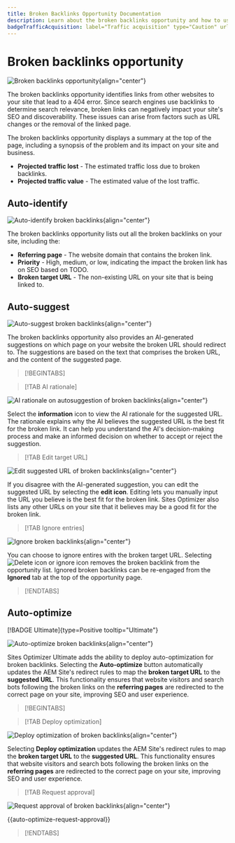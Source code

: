 ```yaml
---
title: Broken Backlinks Opportunity Documentation
description: Learn about the broken backlinks opportunity and how to use it to improve traffic acquisition.
badgeTrafficAcquisition: label="Traffic acquisition" type="Caution" url="../../opportunity-types/traffic-acquisition.md" tooltip="Traffic acquisition"
---
```


# Broken backlinks opportunity

![Broken backlinks opportunity](./assets/broken-backlinks/hero.png){align="center"}

The broken backlinks opportunity identifies links from other websites to your site that lead to a 404 error. Since search engines use backlinks to determine search relevance, broken links can negatively impact your site's SEO and discoverability. These issues can arise from factors such as URL changes or the removal of the linked page.

The broken backlinks opportunity displays a summary at the top of the page, including a synopsis of the problem and its impact on your site and business.

* **Projected traffic lost** - The estimated traffic loss due to broken backlinks.
* **Projected traffic value** - The estimated value of the lost traffic.

## Auto-identify

![Auto-identify broken backlinks](./assets/broken-backlinks/auto-identify.png){align="center"}

The broken backlinks opportunity lists out all the broken backlinks on your site, including the:

* **Referring page** - The website domain that contains the broken link.
* **Priority** - High, medium, or low, indicating the impact the broken link has on SEO based on TODO.
* **Broken target URL** - The non-existing URL on your site that is being linked to.

## Auto-suggest

![Auto-suggest broken backlinks](./assets/broken-backlinks/auto-suggest.png){align="center"}

The broken backlinks opportunity also provides an AI-generated suggestions on which page on your website the broken URL should redirect to. The suggestions are based on the text that comprises the broken URL, and the content of the suggested page.


>[!BEGINTABS]

>[!TAB AI rationale]

![AI rationale on autosuggestion of broken backlinks](./assets/broken-backlinks/auto-suggest-ai-rationale.png){align="center"}

Select the **information** icon to view the AI rationale for the suggested URL. The rationale explains why the AI believes the suggested URL is the best fit for the broken link. It can help you understand the AI's decision-making process and make an informed decision on whether to accept or reject the suggestion.

>[!TAB Edit target URL]

![Edit suggested URL of broken backlinks](./assets/broken-backlinks/edit-target-url.png){align="center"}

If you disagree with the AI-generated suggestion, you can edit the suggested URL by selecting the **edit icon**. Editing lets you manually input the URL you believe is the best fit for the broken link. Sites Optimizer also lists any other URLs on your site that it believes may be a good fit for the broken link.  

>[!TAB Ignore entries]

![Ignore broken backlinks](./assets/broken-backlinks/ignore.png){align="center"}

You can choose to ignore entires with the broken target URL. Selecting ![Delete icon or ignore icon](https://spectrum.adobe.com/static/icons/ui_18/CrossSize500.svg) removes the broken backlink from the opportunity list. Ignored broken backlinks can be re-engaged from the **Ignored** tab at the top of the opportunity page.

>[!ENDTABS]

## Auto-optimize

[!BADGE Ultimate]{type=Positive tooltip="Ultimate"}

![Auto-optimize broken backlinks](./assets/broken-backlinks/auto-optimize.png){align="center"}

Sites Optimizer Ultimate adds the ability to deploy auto-optimization for broken backlinks. Selecting the **Auto-optimize** button automatically updates the AEM Site's redirect rules to map the **broken target URL** to the **suggested URL**. This functionality ensures that website visitors and search bots following the broken links on the **referring pages** are redirected to the correct page on your site, improving SEO and user experience.

>[!BEGINTABS]

>[!TAB Deploy optimization]

![Deploy optimization of broken backlinks](./assets/broken-backlinks/deploy-optimization.png){align="center"}

Selecting **Deploy optimization** updates the AEM Site's redirect rules to map the **broken target URL** to the **suggested URL**. This functionality ensures that website visitors and search bots following the broken links on the **referring pages** are redirected to the correct page on your site, improving SEO and user experience.

>[!TAB Request approval]

![Request approval of broken backlinks](./assets/broken-backlinks/request-approval.png){align="center"}

{{auto-optimize-request-approval}}

>[!ENDTABS]
